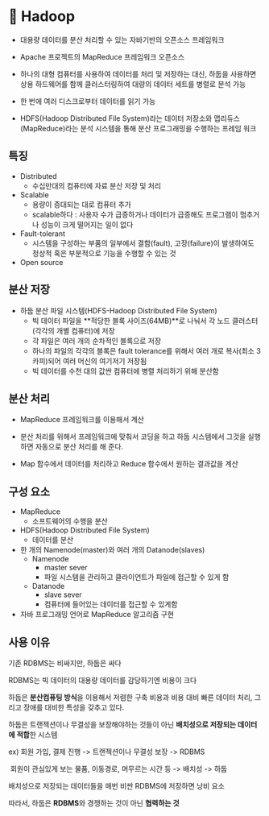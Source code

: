 # :herb: Hadoop

- 대용량 데이터를 분산 처리할 수 있는 자바기반의 오픈소스 프레임워크
- Apache 프로젝트의 MapReduce 프레임워크 오픈소스

- 하나의 대형 컴퓨터를 사용하여 데이터를 처리 및 저장하는 대신, 하둡을 사용하면 상용 하드웨어를 함께 클러스터링하여 대량의 데이터 세트를 병렬로 분석 가능

- 한 번에 여러 디스크로부터 데이터를 읽기 가능

- HDFS(Hadoop Distributed File System)라는 데이터 저장소와 맵리듀스(MapReduce)라는 분석 시스템을 통해 분산 프로그래밍을 수행하는 프레임 워크





## 특징

- Distributed
  - 수십만대의 컴퓨터에 자료 분산 저장 및 처리
- Scalable
  - 용량이 증대되는 대로 컴퓨터 추가
  - scalable하다 : 사용자 수가 급증하거나 데이터가 급증해도 프로그램이 멈추거나 성능이 크게 떨어지는 일이 없다
- Fault-tolerant
  - 시스템을 구성하는 부품의 일부에서 결함(fault), 고장(failure)이 발생하여도 정상적 혹은 부분적으로 기능을 수행할 수 있는 것
- Open source





## 분산 저장

- 하둡 분산 파일 시스템(HDFS-Hadoop Distributed File System)
  - 빅 데이터 파일을 **적당한 블록 사이즈(64MB)**로 나눠서 각 노드 클러스터(각각의 개별 컴퓨터)에 저장
  - 각 파일은 여러 개의 순차적인 블록으로 저장
  - 하나의 파일의 각각의 블록은 fault tolerance를 위해서 여러 개로 복사(최소 3카피)되어 여러 머신의 여기저기 저장됨
  - 빅 데이터를 수천 대의 값싼 컴퓨터에 병렬 처리하기 위해 분산함





## 분산 처리

- MapReduce 프레임워크를 이용해서 계산

- 분산 처리를 위해서 프레임워크에 맞춰서 코딩을 하고 하둡 시스템에서 그것을 실행하면 자동으로 분산 처리를 해 준다.
- Map 함수에서 데이터를 처리하고 Reduce 함수에서 원하는 결과값을 계산





## 구성 요소

- MapReduce 
  - 소프트웨어의 수행을 분산
- HDFS(Hadoop Distributed File System)
  - 데이터를 분산
- 한 개의 Namenode(master)와 여러 개의 Datanode(slaves)
  - Namenode
    - master sever
    - 파일 시스템을 관리하고 클라이언트가 파일에 접근할 수 있게 함
  - Datanode
    - slave sever
    - 컴퓨터에 들어있는 데이터를 접근할 수 있게함
- 자바 프로그래밍 언어로 MapReduce 알고리즘 구현





## 사용 이유

기존 RDBMS는 비싸지만, 하둡은 싸다

RDBMS는 빅 데이터의 대용량 데이터를 감당하기엔 비용이 크다 

하둡은 **분산컴퓨팅 방식**을 이용해서 저렴한 구축 비용과 비용 대비 빠른 데이터 처리, 그리고 장애를 대비한 특성을 갖추고 있다.

하둡은 트랜젝션이나 무결성을 보장해야하는 것들이 아닌 **배치성으로 저장되는 데이터에 적합**한 시스템

ex) 회원 가입, 결제 진행 -> 트랜젝션이나 무결성 보장 -> RDBMS

​		회원이 관심있게 보는 물품, 이동경로, 머무르는 시간 등 -> 배치성 -> 하둡

배치성으로 저장되는 데이터들을 매번 비싼 RDBMS에 저장하면 낭비 요소

따라서, 하둡은 **RDBMS**와 경쟁하는 것이 아닌 **협력하는 것**